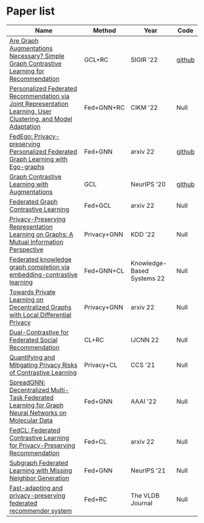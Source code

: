 # Paper list



| Name | Method | Year | Code |
| ------------------------------------------------------------ | ----------- | -------------------------- | --------------------------------------------- |
| [Are Graph Augmentations Necessary? Simple Graph Contrastive Learning for Recommendation](https://dl.acm.org/doi/abs/10.1145/3477495.3531937) | GCL+RC | SIGIR '22 | [github](https://github.com/Coder-Yu/QRec.)   |
| [Personalized Federated Recommendation via Joint Representation Learning, User Clustering, and Model Adaptation](https://dl.acm.org/doi/abs/10.1145/3511808.3557668) | Fed+GNN+RC  | CIKM '22 |Null|
| [FedEgo: Privacy-preserving Personalized Federated Graph Learning with Ego-graphs](https://arxiv.org/abs/2208.13685) | Fed+GNN | arxiv 22 | [github](https://github.com/FedEgo/FedEgo)|
| [Graph Contrastive Learning with Augmentations](https://proceedings.neurips.cc/paper/2020/hash/3fe230348e9a12c13120749e3f9fa4cd-Abstract.html) | GCL  | NeurIPS '20  | [github](https://github.com/Shen-Lab/GraphCL) |
| [Federated Graph Contrastive Learning](https://arxiv.org/abs/2207.11836) | Fed+GCL | arxiv 22 | Null  |
| [Privacy-Preserving Representation Learning on Graphs: A Mutual Information Perspective](https://dl.acm.org/doi/abs/10.1145/3447548.3467273) | Privacy+GNN | KDD '22 | Null |
| [Federated knowledge graph completion via embedding-contrastive learning](https://www.sciencedirect.com/science/article/pii/S0950705122007316) | Fed+GNN+CL  | Knowledge-Based Systems 22 | Null |
| [Towards Private Learning on Decentralized Graphs with Local Differential Privacy](https://arxiv.org/abs/2201.09398) | Privacy+GNN | arxiv 22 | Null |
| [Dual-Contrastive for Federated Social Recommendation](https://ieeexplore.ieee.org/abstract/document/9892278) | CL+RC | IJCNN 22  | Null |
| [Quantifying and Mitigating Privacy Risks of Contrastive Learning](https://dl.acm.org/doi/abs/10.1145/3460120.3484571) | Privacy+CL  | CCS '21  | Null |
| [SpreadGNN: Decentralized Multi-Task Federated Learning for Graph Neural Networks on Molecular Data](https://www.aaai.org/AAAI22Papers/AAAI-4599.HeC.pdf) | Fed+GNN | AAAI '22 | Null |
| [FedCL: Federated Contrastive Learning for Privacy-Preserving Recommendation](https://arxiv.org/abs/2204.09850) | Fed+CL | arxiv 22  | Null |
| [Subgraph Federated Learning with Missing Neighbor Generation](https://proceedings.neurips.cc/paper/2021/hash/34adeb8e3242824038aa65460a47c29e-Abstract.html) | Fed+GNN | NeurIPS '21 |  Null |
|[Fast-adapting and privacy-preserving federated recommender system](https://link.springer.com/article/10.1007/s00778-021-00700-6)|Fed+RC |The VLDB Journal| Null|

